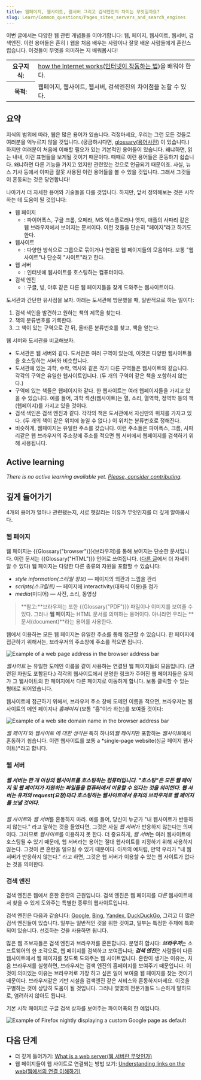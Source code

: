 ```yaml
---
title: 웹페이지, 웹사이트, 웹서버 그리고 검색엔진의 차이는 무엇일까요?
slug: Learn/Common_questions/Pages_sites_servers_and_search_engines
---
```


이번 글에서는 다양한 웹 관련 개념들을 이야기합니다: 웹, 페이지, 웹사이트, 웹서버, 검색엔진. 이런 용어들은 흔히ㅣ웹을 처음 배우는 사람이나 잘못 배운 사람들에게 혼란스럽습니다. 이것들이 무엇을 의미하는 지 배워봅시다!

<table class="learn-box standard-table">
  <tbody>
    <tr>
      <th scope="row">요구지식:</th>
      <td>
        <a href="/en-US/Learn/How_the_Internet_works"
          >how the Internet works(인터넷이 작동하는 법)</a
        >을 배워야 한다.
      </td>
    </tr>
    <tr>
      <th scope="row">목적:</th>
      <td>웹페이지, 웹사이트, 웹서버, 검색엔진의 차이점을 논할 수 있다.</td>
    </tr>
  </tbody>
</table>

## 요약

지식의 범위에 따라, 웹은 많은 용어가 있습니다. 걱정마세요, 우리는 그런 모든 것들로 여러분을 억누르지 않을 것입니다. (궁금하시다면, [glossary(용어사전)](/ko/docs/Glossary) 이 있습니다.) 하지만 여러분이 처음에 이해할 필요가 있는 기본적인 용어들이 있습니다. 왜냐하면, 읽는 내내, 이런 표현들을 보게될 것이기 때문이다. 때때로 이런 용어들은 혼동하기 쉽습니다. 왜냐하면 다른 기능을 가지고 있지만 관련있는 것으로 언급되기 때문이죠. 사실, 뉴스 기사 등에서 이따금 잘못 사용된 이런 용어들을 볼 수 있을 것입니다. 그래서 그것들이 혼동되는 것은 당연합니다!

나아가서 더 자세한 용어와 기술들을 다룰 것입니다. 하지만, 앞서 정의해보는 것은 시작하는 데 도움이 될 것입니다:

- 웹 페이지
  - : 파이어폭스, 구글 크롬, 오페라, MS 익스플로러나 엣지, 애플의 사파리 같은 웹 브라우저에서 보여지는 문서이다. 이런 것들을 단순히 "페이지"라고 하기도 한다.
- 웹사이트
  - : 다양한 방식으로 그룹으로 묶이거나 연결된 웹 페이지들의 모음이다. 보통 "웹사이트"나 단순히 "사이트"라고 한다.
- 웹 서버
  - : 인터넷에 웹사이트를 호스팅하는 컴퓨터이다.
- 검색 엔진
  - : 구글, 빙, 야후 같은 다른 웹 페이지들을 찾게 도와주는 웹사이트이다.

도서관과 간단한 유사점을 보자. 아래는 도서관에 방문했을 때, 일반적으로 하는 일이다:

1. 검색 색인을 발견하고 원하는 책의 제목을 찾는다.
2. 책의 분류번호를 기록한다.
3. 그 책이 있는 구역으로 간 뒤, 올바른 분류번호를 찾고, 책을 얻는다.

웹 서버와 도서관을 비교해보자.

- 도서관은 웹 서버와 같다. 도서관은 여러 구역이 있는데, 이것은 다양한 웹사이트들을 호스팅하는 서버와 비슷합니다.
- 도서관에 있는 과학, 수학, 역사와 같은 각기 다른 구역들은 웹사이트와 같습니다. 각각의 구역은 유일한 웹사이트입니다. (두 개의 구역이 같은 책을 포함하지 않는다.)
- 구역에 있는 책들은 웹페이지와 같다. 한 웹사이트는 여러 웹페이지들을 가지고 있을 수 있습니다. 예를 들어, 과학 섹션(웹사이트)는 열, 소리, 열역학, 정역학 등의 책(웹페이지)를 가지고 있을 것이다.
- 검색 색인은 검색 엔진과 같다. 각각의 책은 도서관에서 자신만의 위치를 가지고 있다. (두 개의 책이 같은 위치에 놓일 수 없다.) 이 위치는 분류번호로 정해진다.
- 비슷하게, 웹페이지는 유일한 주소를 갖습니다. 이런 주소들은 파이폭스, 크롬, 사파리같은 웹 브라우저의 주소창에 주소를 적으면 웹 서버에서 웹페이지를 검색하기 위해 사용됩니다.

## Active learning

_There is no active learning available yet. [Please, consider contributing](/ko/docs/MDN/Getting_started)._

## 깊게 들어가기

4개의 용어가 얼마나 관련됐는지, 서로 헷갈리는 이유가 무엇인지를 더 깊게 알아봅시다.

### 웹 페이지

웹 페이지는 {{Glossary("browser")}}(브라우저)를 통해 보여지는 단순한 문서입니다. 이런 문서는 {{Glossary("HTML")}} 언어로 쓰여집니다. ([다른 글](/ko/docs/Web/HTML)에서 더 자세히 알 수 있다) 웹 페이지는 다양한 다른 종류의 자원을 포함할 수 있습니다:

- _style information(스타일 정보)_ — 페이지의 외관과 느낌을 관리
- _scripts(스크립트)_ — 페이지에 interactivity(대화식 이용)을 첨가
- _media_(미디어) — 사진, 소리, 동영상

> **참고:**브라우저는 또한 {{Glossary("PDF")}} 파일이나 이미지를 보여줄 수 있다. 그러나 **웹 페이지**는 HTML 문서를 의미하는 용어이다. 아니라면 우리는 **문서(document)**라는 용어를 사용한다.

웹에서 이용하는 모든 웹 페이지는 유일한 주소를 통해 접근할 수 있습니다. 한 페이지에 접근하기 위해서는, 브라우저의 주소창에 주소를 적으면 됩니다.

![Example of a web page address in the browser address bar](web-page.jpg)

_웹사이트_ 는 유일한 도메인 이름을 같이 사용하는 연결된 웹 페이지들의 모음입니다. (관련된 자원도 포함된다.) 각각의 웹사이트에서 분명한 링크가 주어진 웹 페이지들은 유저가 그 웹사이트의 한 페이지에서 다른 페이지로 이동하게 합니다. 보통 클릭할 수 있는 형태로 되어있습니다.

웹사이트에 접근하기 위해서, 브라우저 주소 창에 도메인 이름을 적으면, 브라우저는 웹사이트의 메인 페이지나 _홈페이지_ (보통 "홈"이라 하는)를 보여줄 것이다:

![Example of a web site domain name in the browser address bar](web-site.jpg)

_웹 페이지_ 와 _웹사이트 에 대한 생각은_ 특히 하나의*웹 페이지*만 포함하는 *웹사이트*에서 혼동하기 쉽습니다. 이런 웹사이트를 보통 a *single-page website(싱글 페이지 웹사이트)*라고 합니다.

### 웹 서버

##### *웹 서버*는 한 개 이상의 *웹사이트*를 호스팅하는 컴퓨터입니다. "호스팅"은 모든 _웹 페이지_ 및 웹 페이지가 지원하는 파일들을 컴퓨터에서 이용할 수 있다는 것을 의미한다. *웹 서버*는 유저의 request(요청)마다 호스팅하는 *웹사이트*에서 유저의 브라우저로 *웹 페이지*를 보낼 것이다.

*웹 사이트*와 *웹 서버*를 혼동하지 마라. 예를 들어, 당신이 누군가 "내 웹사이트가 반응하지 않는다." 라고 말하는 것을 들었다면, 그것은 사실 *웹 서버*가 반응하지 않는다는 의미이다. 그러므로 *웹사이트*를 이용하지 못 한다. 더 중요하게, *웹 서버*는 여러 웹사이트에 호스팅될 수 있기 때문에, 웹 서버라는 용어는 절대 웹사이트를 지정하기 위해 사용하지 않는다. 그것이 큰 혼란을 일으킬 수 있기 때문이다. 아까의 예처럼, 만약 우리가 "내 웹 서버가 반응하지 않는다." 라고 하면, 그것은 웹 서버가 이용할 수 있는 웹 사이트가 없다는 것을 의미한다.

### 검색 엔진

검색 엔진은 웹에서 흔한 혼란의 근원입니다. 검색 엔진은 웹 페이지를 _다른_ 웹사이트에서 찾을 수 있게 도와주는 특별한 종류의 웹사이트입니다.

검색 엔진은 다음과 같습니다: [Google](https://www.google.com/), [Bing](https://www.bing.com/), [Yandex](https://www.yandex.com/), [DuckDuckGo](https://duckduckgo.com/), 그리고 더 많은 검색 엔진들이 있습니다. 일부는 일반적인 것을 위한 것이고, 일부는 특정한 주제에 특화되어 있습니다. 선호하는 것을 사용하면 됩니다.

많은 웹 초보자들은 검색 엔진과 브라우저를 혼돈합니다. 분명히 합시다: ***브라우저***는 소프트웨어의 한 조각으로, 웹 페이지를 검색하고 보여줍니다; ***검색 엔진***은 사람들이 다른 웹사이트에서 웹 페이지를 찾도록 도와주는 웹 사이트입니다. 혼란이 생기는 이유는, 처음 브라우저를 실행하면, 브라우저는 검색 엔진의 홈페이지를 보여주기 때문입니다. 이것이 의미있는 이유는 브라우저로 가장 하고 싶은 일이 보여줄 웹 페이지를 찾는 것이기 때문이다. 브라우저같은 기반 시설을 검색엔진 같은 서비스와 혼동하지마세요. 이것을 구별하는 것이 상당히 도움이 될 것입니다. 그러나 몇몇의 전문가들도 느슨하게 말하므로, 염려하지 않아도 됩니다.

기본 시작 페이지로 구글 검색 상자를 보여주는 파이어폭의 한 예입니다.

![Example of Firefox nightly displaying a custom Google page as default](search-engine.jpg)

## 다음 단계

- 더 깊게 들어가기: [What is a web server(웹 서버란 무엇인가)](/ko/docs/Learn/What_is_a_web_server)
- 웹 페이지들이 웹 사이트로 연결되는 방법 보기: [Understanding links on the web(웹에서의 연결 이해하기)](/ko/docs/Learn/Understanding_links_on_the_web)
